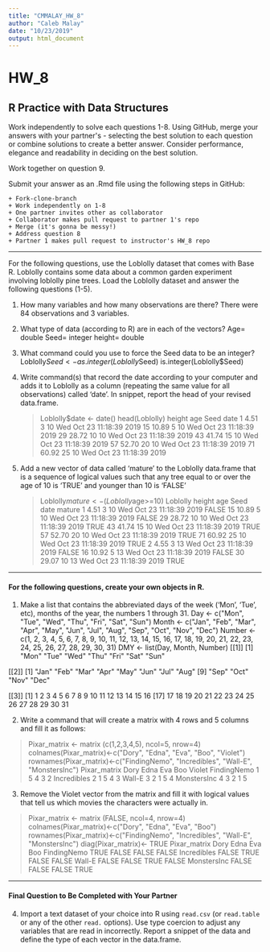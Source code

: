 ```yaml
---
title: "CMMALAY_HW_8"
author: "Caleb Malay"
date: "10/23/2019"
output: html_document
---
```


# HW_8
## R Practice with Data Structures

Work independently to solve each questions 1-8. Using GitHub, merge your answers with your partner's - selecting the best solution to each question or combine solutions to create a better answer.  Consider performance, elegance and readability in deciding on the best solution.

Work together on question 9.

Submit your answer as an .Rmd file using the following steps in GitHub:  

    + Fork-clone-branch 
    + Work independently on 1-8  
    + One partner invites other as collaborator  
    + Collaborator makes pull request to partner 1's repo  
    + Merge (it's gonna be messy!)  
    + Address question 8 
    + Partner 1 makes pull request to instructor's HW_8 repo  

***
For the following questions, use the Loblolly dataset that comes with Base R. Loblolly contains some data about a common garden experiment involving loblolly pine trees. Load the Loblolly dataset and answer the following questions (1-5).

1.  How many variables and how many observations are there?
    There were 84 observations and 3 variables.

2.  What type of data (according to R) are in each of the vectors?
    Age= double  Seed= integer   height= double

3.  What command could you use to force the Seed data to be an integer?
    Loblolly$Seed <- as.integer(Loblolly$Seed)
    is.integer(Loblolly$Seed)

4.  Write command(s) that record the date according to your computer and
    adds it to Loblolly as a column (repeating the same value for all
    observations) called ‘date’. In snippet, report the head of your
    revised data.frame.
    > Loblolly$date <- date()
    > head(Loblolly)
       height age Seed                     date
1    4.51   3   10 Wed Oct 23 11:18:39 2019
15  10.89   5   10 Wed Oct 23 11:18:39 2019
29  28.72  10   10 Wed Oct 23 11:18:39 2019
43  41.74  15   10 Wed Oct 23 11:18:39 2019
57  52.70  20   10 Wed Oct 23 11:18:39 2019
71  60.92  25   10 Wed Oct 23 11:18:39 2019
5.  Add a new vector of data called ‘mature’ to the Loblolly data.frame
    that is a sequence of logical values such that any tree equal to or
    over the age of 10 is ‘TRUE’ and younger than 10 is ‘FALSE’
    > Loblolly$mature <- (Loblolly$age>=10)
    > Loblolly
     height age Seed                     date mature
1    4.51   3   10 Wed Oct 23 11:18:39 2019  FALSE
15  10.89   5   10 Wed Oct 23 11:18:39 2019  FALSE
29  28.72  10   10 Wed Oct 23 11:18:39 2019   TRUE
43  41.74  15   10 Wed Oct 23 11:18:39 2019   TRUE
57  52.70  20   10 Wed Oct 23 11:18:39 2019   TRUE
71  60.92  25   10 Wed Oct 23 11:18:39 2019   TRUE
2    4.55   3   13 Wed Oct 23 11:18:39 2019  FALSE
16  10.92   5   13 Wed Oct 23 11:18:39 2019  FALSE
30  29.07  10   13 Wed Oct 23 11:18:39 2019   TRUE
------------------------------------------------------------------------
#### For the following questions, create your own objects in R.

1.  Make a list that contains the abbreviated days of the week (‘Mon’,
    ‘Tue’, etc), months of the year, the numbers 1 through 31.
    Day <- c("Mon", "Tue", "Wed", "Thu", "Fri", "Sat", "Sun")
    Month <- c("Jan", "Feb", "Mar", "Apr", "May", "Jun", "Jul", "Aug", "Sep", "Oct", "Nov", "Dec")
    Number <- c(1, 2, 3, 4, 5, 6, 7, 8, 9, 10, 11, 12, 13, 14, 15, 16, 17, 18, 19, 20, 21, 22, 23, 24, 25, 26, 27, 28, 29, 30, 31)
    DMY <- list(Day, Month, Number)
    [[1]]
[1] "Mon" "Tue" "Wed" "Thu" "Fri" "Sat" "Sun"

[[2]]
 [1] "Jan" "Feb" "Mar" "Apr" "May" "Jun" "Jul" "Aug"
 [9] "Sep" "Oct" "Nov" "Dec"

[[3]]
 [1]  1  2  3  4  5  6  7  8  9 10 11 12 13 14 15 16
[17] 17 18 19 20 21 22 23 24 25 26 27 28 29 30 31

   

2.  Write a command that will create a matrix with 4 rows and 5 columns
    and fill it as follows:

> Pixar_matrix <- matrix (c(1,2,3,4,5), ncol=5, nrow=4)
> colnames(Pixar_matrix)<-c("Dory", "Edna", "Eva", "Boo", "Violet")
> rownames(Pixar_matrix)<-c("FindingNemo", "Incredibles", "Wall-E", "MonstersInc")
> Pixar_matrix
            Dory Edna Eva Boo Violet
FindingNemo    1    5   4   3      2
Incredibles    2    1   5   4      3
Wall-E         3    2   1   5      4
MonstersInc    4    3   2   1      5
3. Remove the Violet vector from the matrix and fill it with logical values that tell us which movies the characters were actually in.
> Pixar_matrix <- matrix (FALSE, ncol=4, nrow=4)
> colnames(Pixar_matrix)<-c("Dory", "Edna", "Eva", "Boo")
> rownames(Pixar_matrix)<-c("FindingNemo", "Incredibles", "Wall-E", "MonstersInc")
diag(Pixar_matrix)<- TRUE
> Pixar_matrix
             Dory  Edna   Eva   Boo
FindingNemo  TRUE FALSE FALSE FALSE
Incredibles FALSE  TRUE FALSE FALSE
Wall-E      FALSE FALSE  TRUE FALSE
MonstersInc FALSE FALSE FALSE  TRUE

    
***
#### Final Question to Be Completed with Your Partner
4. Import a text dataset of your choice into R using `read.csv` (or `read.table` or any of the other `read.` options). Use type coercion to adjust any variables that are read in incorrectly.  Report a snippet of the data and define the type of each vector in the data.frame.
